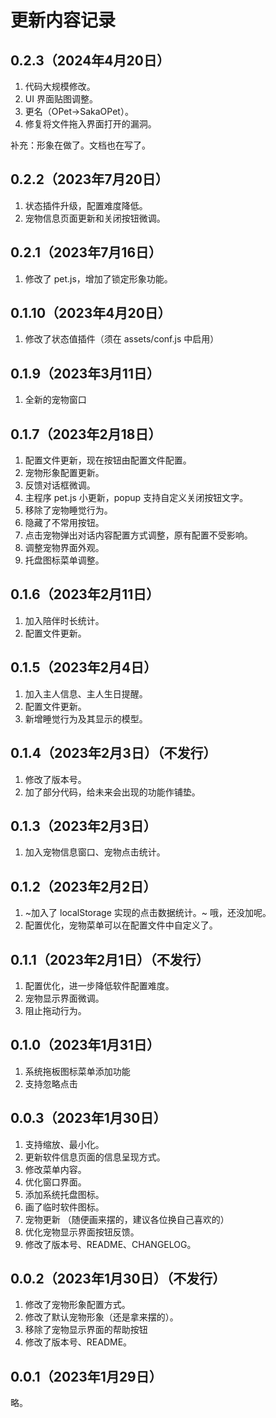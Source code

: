 # 更新内容记录
## 0.2.3（2024年4月20日）
1. 代码大规模修改。
2. UI 界面贴图调整。
3. 更名（OPet→SakaOPet）。
4. 修复将文件拖入界面打开的漏洞。

补充：形象在做了。文档也在写了。

## 0.2.2（2023年7月20日）
1. 状态插件升级，配置难度降低。
2. 宠物信息页面更新和关闭按钮微调。

## 0.2.1（2023年7月16日）
1. 修改了 pet.js，增加了锁定形象功能。

## 0.1.10（2023年4月20日）
1. 修改了状态值插件（须在 assets/conf.js 中启用）

## 0.1.9（2023年3月11日）
1. 全新的宠物窗口

## 0.1.7（2023年2月18日）
1. 配置文件更新，现在按钮由配置文件配置。
2. 宠物形象配置更新。
3. 反馈对话框微调。
4. 主程序 pet.js 小更新，popup 支持自定义关闭按钮文字。
5. 移除了宠物睡觉行为。
6. 隐藏了不常用按钮。
7. 点击宠物弹出对话内容配置方式调整，原有配置不受影响。
8. 调整宠物界面外观。
9. 托盘图标菜单调整。

## 0.1.6（2023年2月11日）
1. 加入陪伴时长统计。
2. 配置文件更新。

## 0.1.5（2023年2月4日）
1. 加入主人信息、主人生日提醒。
2. 配置文件更新。
3. 新增睡觉行为及其显示的模型。

## 0.1.4（2023年2月3日）（不发行）
1. 修改了版本号。
2. 加了部分代码，给未来会出现的功能作铺垫。

## 0.1.3（2023年2月3日）
1. 加入宠物信息窗口、宠物点击统计。

## 0.1.2（2023年2月2日）
1. ~加入了 localStorage 实现的点击数据统计。~ 哦，还没加呢。
2. 配置优化，宠物菜单可以在配置文件中自定义了。

## 0.1.1（2023年2月1日）（不发行）
1. 配置优化，进一步降低软件配置难度。
2. 宠物显示界面微调。
3. 阻止拖动行为。

## 0.1.0（2023年1月31日）
1. 系统拖板图标菜单添加功能
2. 支持忽略点击

## 0.0.3（2023年1月30日）
1. 支持缩放、最小化。
2. 更新软件信息页面的信息呈现方式。
3. 修改菜单内容。
4. 优化窗口界面。
5. 添加系统托盘图标。
6. 画了临时软件图标。
7. 宠物更新 （随便画来摆的，建议各位换自己喜欢的）
8. 优化宠物显示界面按钮反馈。
9. 修改了版本号、README、CHANGELOG。

## 0.0.2（2023年1月30日）（不发行）
1. 修改了宠物形象配置方式。
2. 修改了默认宠物形象（还是拿来摆的）。
3. 移除了宠物显示界面的帮助按钮
4. 修改了版本号、README。

## 0.0.1（2023年1月29日）
略。